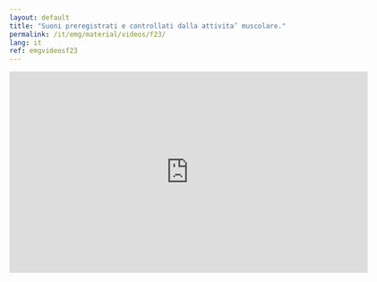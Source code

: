 ```yaml
---
layout: default
title: "Suoni preregistrati e controllati dalla attivita’ muscolare."
permalink: /it/emg/material/videos/f23/
lang: it
ref: emgvideosf23
---
```


<iframe width="640" height="360" src="https://www.youtube-nocookie.com/embed/1nFljEtkTPM?rel=0&loop=1&modestbranding=1&playlist=1nFljEtkTPM" frameborder="0" allow="autoplay; encrypted-media" allowfullscreen></iframe>